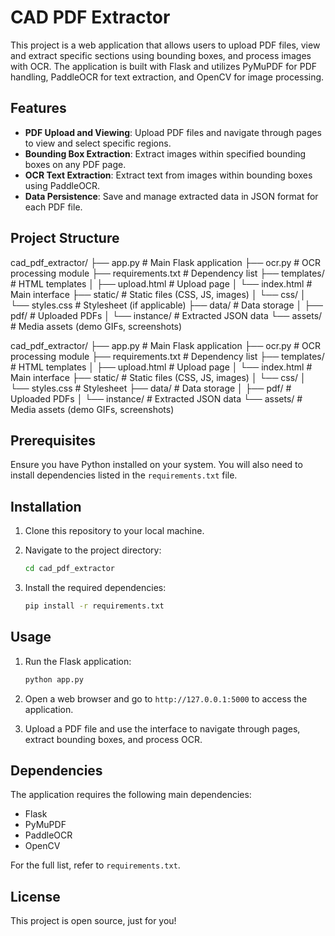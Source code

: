 # CAD PDF Extractor

This project is a web application that allows users to upload PDF files, view and extract specific sections using bounding boxes, and process images with OCR. The application is built with Flask and utilizes PyMuPDF for PDF handling, PaddleOCR for text extraction, and OpenCV for image processing.

## Features

- **PDF Upload and Viewing**: Upload PDF files and navigate through pages to view and select specific regions.
- **Bounding Box Extraction**: Extract images within specified bounding boxes on any PDF page.
- **OCR Text Extraction**: Extract text from images within bounding boxes using PaddleOCR.
- **Data Persistence**: Save and manage extracted data in JSON format for each PDF file.

## Project Structure

cad_pdf_extractor/
├── app.py                 # Main Flask application
├── ocr.py                 # OCR processing module
├── requirements.txt       # Dependency list
├── templates/             # HTML templates
│   ├── upload.html        # Upload page
│   └── index.html         # Main interface
├── static/                # Static files (CSS, JS, images)
│   └── css/
│       └── styles.css     # Stylesheet (if applicable)
├── data/                  # Data storage
│   ├── pdf/               # Uploaded PDFs
│   └── instance/          # Extracted JSON data
└── assets/                # Media assets (demo GIFs, screenshots)

cad_pdf_extractor/ ├── app.py # Main Flask application ├── ocr.py # OCR processing module ├── requirements.txt # Dependency list ├── templates/ # HTML templates │ ├── upload.html # Upload page │ └── index.html # Main interface ├── static/ # Static files (CSS, JS, images) │ └── css/ │ └── styles.css # Stylesheet ├── data/ # Data storage │ ├── pdf/ # Uploaded PDFs │ └── instance/ # Extracted JSON data └── assets/ # Media assets (demo GIFs, screenshots)



## Prerequisites

Ensure you have Python installed on your system. You will also need to install dependencies listed in the `requirements.txt` file.

## Installation

1. Clone this repository to your local machine.
2. Navigate to the project directory:

    ```bash
    cd cad_pdf_extractor
    ```

3. Install the required dependencies:

    ```bash
    pip install -r requirements.txt
    ```

## Usage

1. Run the Flask application:

    ```bash
    python app.py
    ```

2. Open a web browser and go to `http://127.0.0.1:5000` to access the application.
3. Upload a PDF file and use the interface to navigate through pages, extract bounding boxes, and process OCR.

## Dependencies

The application requires the following main dependencies:

- Flask
- PyMuPDF
- PaddleOCR
- OpenCV

For the full list, refer to `requirements.txt`.

## License

This project is open source, just for you!